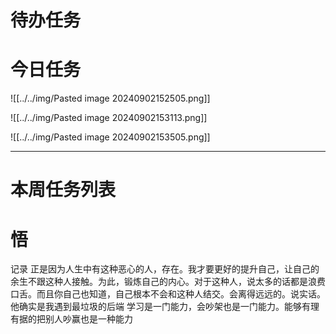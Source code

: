 # 待办任务



# 今日任务
![[../../img/Pasted image 20240902152505.png]]

![[../../img/Pasted image 20240902153113.png]]

![[../../img/Pasted image 20240902153505.png]]

------
# 本周任务列表



# 悟
记录
正是因为人生中有这种恶心的人，存在。我才要更好的提升自己，让自己的余生不跟这种人接触。为此，锻炼自己的内心。对于这种人，说太多的话都是浪费口舌。而且你自己也知道，自己根本不会和这种人结交。会离得远远的。说实话。他确实是我遇到最垃圾的后端
学习是一门能力，会吵架也是一门能力。能够有理有据的把别人吵赢也是一种能力